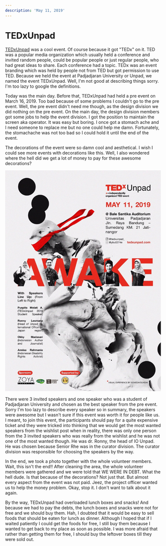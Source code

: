 ```yaml
---
description: 'May 11, 2019'
---
```


# TEDxUnpad

[TEDxUnpad](https://www.ted.com/tedx/events/32314) was a cool event. Of course because it got "TEDx" on it. TED was a popular media organization which usually held a conference and invited random people, could be popular people or just regular people, who had great ideas to share. Each conference had a topic. TEDx was an event branding which was held by people not from TED but got permission to use TED. Because we held the event at Padjadjaran University or Unpad, we named the event TEDxUnpad. Well, I'm not good at describing things sorry. I'm too lazy to google the definitions.

Today was the main day. Before that, TEDxUnpad had held a pre event on March 16, 2019. Too bad because of some problems I couldn't go to the pre event. Well, the pre event didn't need me though, as the design division we did nothing on the pre event. On the main day, the design division members got some jobs to help the event division. I got the position to maintain the screen aka operator. It was easy but boring. I once got a stomach ache and I need someone to replace me but no one could help me damn. Fortunately, the stomachache was not too bad so I could hold it until the end of the event.

The decorations of the event were so damn cool and aesthetical. I wish I could see more events with decorations like this. Well, I also wondered where the hell did we get a lot of money to pay for these awesome decorations?

![](../../.gitbook/assets/cafe.jpg)

There were 3 invited speakers and one speaker who was a student of Padjadjaran University and chosen as the best speaker from the pre event. Sorry I'm too lazy to describe every speaker so in summary, the speakers were awesome but I wasn't sure if this event was worth it for people like us. I meant, to join this event, the participants should pay for a quite expensive ticket and they were tricked into thinking that we would get the most wanted speakers from the wishlist post when in reality, there was only one person from the 3 invited speakers who was really from the wishlist and he was not one of the most wanted though. He was dr. Ronny, the head of IO Unpad. He was chosen because Senior Rhe was in the curator division. The curator division was responsible for choosing the speakers by the way.

In the end, we took a photo together with the whole volunteer members. Wait, this isn't the end!! After cleaning the area, the whole volunteer members were gathered and we were told that WE WERE IN DEBT. What the hell dude. Is that because of the decorations? Not just that. But almost every aspect from the event was not paid. Jeez, the project officer wanted us to help the money problem. Okay, stop it. I don't want to talk about it again.

By the way, TEDxUnpad had overloaded lunch boxes and snacks! And because we had to pay the debts, the lunch boxes and snacks were not for free and we should buy them. Hah, I doubted that it would be easy to sell foods that should be eaten for lunch as dinner. Although I hoped that if I waited patiently I could get the foods for free, I still buy them because I wanted to get back to my place as soon as possible. I was more afraid that rather than getting them for free, I should buy the leftover boxes till they were sold out.

